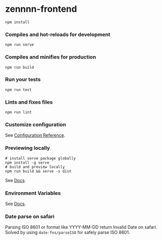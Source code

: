 # zennnn-frontend

```
npm install
```

### Compiles and hot-reloads for development
```
npm run serve
```

### Compiles and minifies for production
```
npm run build
```

### Run your tests
```
npm run test
```

### Lints and fixes files
```
npm run lint
```

### Customize configuration
See [Configuration Reference](https://cli.vuejs.org/config/).

### Previewing locally
```
# install serve package globally
npm install -g serve
# build and preview locally
npm run build && serve -s dist
```
See [Docs](https://cli.vuejs.org/guide/deployment.html#previewing-locally).

### Environment Variables
See [Docs](https://cli.vuejs.org/guide/mode-and-env.html).

### Date parse on safari
Parsing ISO 8601 or format like YYYY-MM-DD return Invalid Date on safari. Solved by using `date-fns/parseISO` for safely parse ISO 8601.
